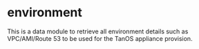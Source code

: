 # environment
This is a data module to retrieve all environment details such as VPC/AMI/Route 53 to be used for the TanOS appliance provision.